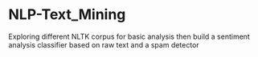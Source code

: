 # NLP-Text_Mining
Exploring different NLTK corpus for basic analysis
then build a sentiment analysis classifier based on raw text and 
a spam detector
